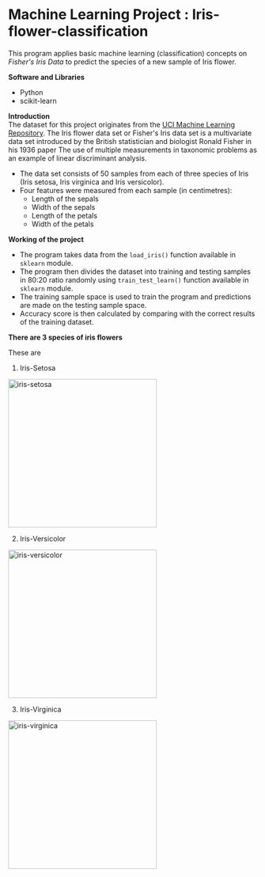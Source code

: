 # Machine Learning Project : Iris-flower-classification
This program applies basic machine learning (classification) concepts on *Fisher's Iris Data* to predict the species of a new sample of Iris flower.

**Software and Libraries**
- Python
- scikit-learn

**Introduction**  
The dataset for this project originates from the [UCI Machine Learning Repository](https://archive.ics.uci.edu/ml/datasets/Iris). The Iris flower data set or Fisher's Iris data set is a multivariate data set introduced by the British statistician and biologist Ronald Fisher in his 1936 paper The use of multiple measurements in taxonomic problems as an example of linear discriminant analysis.
- The data set consists of 50 samples from each of three species of Iris (Iris setosa, Iris virginica and Iris versicolor).
- Four features were measured from each sample (in centimetres): 
  - Length of the sepals
  - Width of the sepals
  - Length of the petals
  - Width of the petals
  
 **Working of the project**
- The program takes data from the `load_iris()` function available in `sklearn` module.
- The program then divides the dataset into training and testing samples in 80:20 ratio randomly using `train_test_learn()` function available in `sklearn` module.
- The training sample space is used to train the program and predictions are made on the testing sample space.
- Accuracy score is then calculated by comparing with the correct results of the training dataset.

**There are 3 species of iris flowers**

These are
1. Iris-Setosa
<img src="https://upload.wikimedia.org/wikipedia/commons/thumb/5/56/Kosaciec_szczecinkowaty_Iris_setosa.jpg/220px-Kosaciec_szczecinkowaty_Iris_setosa.jpg" title="iris-setosa" height=300px width=300px>

2. Iris-Versicolor
<img src="https://upload.wikimedia.org/wikipedia/commons/thumb/4/41/Iris_versicolor_3.jpg/220px-Iris_versicolor_3.jpg" title="iris-versicolor" height=300px width=300px>

3. Iris-Virginica
<img src="https://upload.wikimedia.org/wikipedia/commons/thumb/9/9f/Iris_virginica.jpg/220px-Iris_virginica.jpg" title="iris-virginica" height=300px width=300px>

